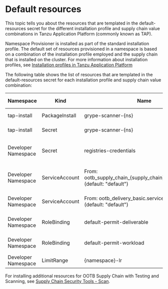 # Default resources

This topic tells you about the resources that are templated in the default-resources secret for the
different installation profile and supply chain value combinations in Tanzu Application Platform
(commonly known as TAP).

Namespace Provisioner is installed as part of the standard installation profile. The default set of
resources provisioned in a namespace is based on a combination of the installation profile employed
and the supply chain that is installed on the cluster. For more information about installation
profiles, see [Installation profiles in Tanzu Application Platform](../about-package-profiles.hbs.md#profiles-and-packages)

The following table shows the list of resources that are templated in the default-resources secret
for each installation profile and supply chain value combination:

| Namespace  | Kind | Name | supply_chain | Install Profile | Reconcile |
| ------------- | ------------- | ------------- | ------------- | ------------- | ------------- |
| tap-install  | PackageInstall | grype-scanner-{ns} | testing_scanning | full, build | Yes  |
| tap-install  | Secret | grype-scanner-{ns} | testing_scanning | full, build | Yes |
| Developer Namespace  | Secret | registries-credentials | n/a | full, iterate, build, run | Yes |
| Developer Namespace  | ServiceAccount | From: ootb_supply_chain_{supply_chain}.service_account (default: "default") | n/a | full, iterate, build, run | No |
| Developer Namespace  | ServiceAccount | From: ootb_delivery_basic.service_account (default: "default") | n/a| full, iterate, run | No  |
| Developer Namespace  | RoleBinding | default-permit-deliverable | n/a | full, iterate, run | Yes  |
| Developer Namespace  | RoleBinding | default-permit-workload | n/a | full, iterate, build | Yes  |
| Developer Namespace | LimitRange | {namespace}-lr | n/a | run | Yes |

For installing additional resources for OOTB Supply Chain with Testing and Scanning, see [Supply Chain Security Tools - Scan](../scst-scan/overview.hbs.md).
